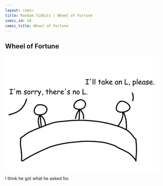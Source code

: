 ```yaml
---
layout: comic
title: Random Tidbits | Wheel of Fortune
comic_id: 58
comic_title: Wheel of Fortune
---
```


## Wheel of Fortune

![](/assets/images/58.png)

I think he got what he asked for.

